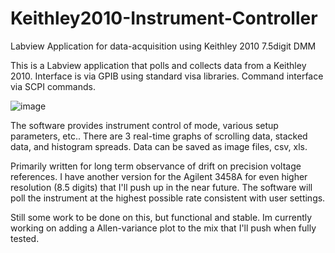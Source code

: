 # Keithley2010-Instrument-Controller
Labview Application for data-acquisition using Keithley 2010 7.5digit DMM

This is a Labview application that polls and collects data from a Keithley 2010. Interface is via GPIB using standard visa libraries.
Command interface via SCPI commands.

![image](https://user-images.githubusercontent.com/1159017/151247609-34a9f85d-7e2f-4437-8ad6-f35c5c3525c4.png)

The software provides instrument control of mode, various setup parameters, etc..
There are 3 real-time graphs of scrolling data, stacked data, and histogram spreads.
Data can be saved as image files, csv, xls.

Primarily written for long term observance of drift on precision voltage references. I have another version for the Agilent 3458A for even higher resolution (8.5 digits) that I'll push up in the near future. The software will poll the instrument at the highest possible rate consistent with user settings.

Still some work to be done on this, but functional and stable. Im currently working on adding a Allen-variance plot to the mix that I'll push when fully tested.
